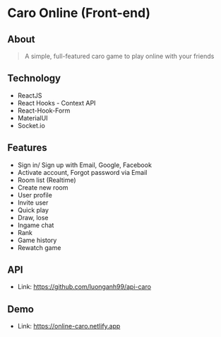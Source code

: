 # Caro Online (Front-end)

## About

> A simple, full-featured caro game to play online with your friends

## Technology

-   ReactJS
-   React Hooks - Context API
-   React-Hook-Form
-   MaterialUI
-   Socket.io

## Features

-   Sign in/ Sign up with Email, Google, Facebook
-   Activate account, Forgot password via Email
-   Room list (Realtime)
-   Create new room
-   User profile
-   Invite user
-   Quick play
-   Draw, lose
-   Ingame chat
-   Rank
-   Game history
-   Rewatch game

## API

-   Link: https://github.com/luonganh99/api-caro

## Demo

-   Link: https://online-caro.netlify.app

